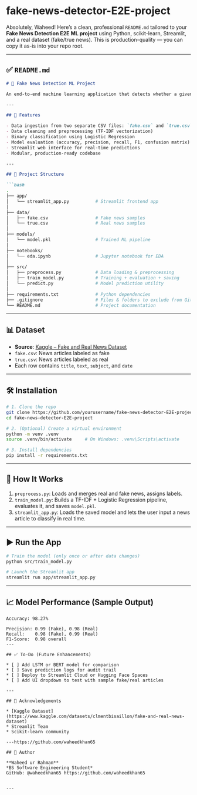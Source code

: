 # fake-news-detector-E2E-project
Absolutely, Waheed! Here’s a clean, professional `README.md` tailored to your **Fake News Detection E2E ML project** using Python, scikit-learn, Streamlit, and a real dataset (fake/true news). This is production-quality — you can copy it as-is into your repo root.

---

## ✅ `README.md`

````markdown
# 📰 Fake News Detection ML Project

An end-to-end machine learning application that detects whether a given news article is **FAKE** or **REAL** using Natural Language Processing (NLP) and a Logistic Regression model. Built with Python, scikit-learn, and deployed with Streamlit for interactive use.

---

## 🚀 Features

- Data ingestion from two separate CSV files: `fake.csv` and `true.csv`
- Data cleaning and preprocessing (TF-IDF vectorization)
- Binary classification using Logistic Regression
- Model evaluation (accuracy, precision, recall, F1, confusion matrix)
- Streamlit web interface for real-time predictions
- Modular, production-ready codebase

---

## 📁 Project Structure

```bash
.
├── app/
│   └── streamlit_app.py          # Streamlit frontend app
│
├── data/
│   ├── fake.csv                  # Fake news samples
│   └── true.csv                  # Real news samples
│
├── models/
│   └── model.pkl                 # Trained ML pipeline
│
├── notebooks/
│   └── eda.ipynb                 # Jupyter notebook for EDA
│
├── src/
│   ├── preprocess.py             # Data loading & preprocessing
│   ├── train_model.py            # Training + evaluation + saving
│   └── predict.py                # Model prediction utility
│
├── requirements.txt              # Python dependencies
├── .gitignore                    # Files & folders to exclude from Git
└── README.md                     # Project documentation
````

---

## 📊 Dataset

* **Source**: [Kaggle – Fake and Real News Dataset](https://www.kaggle.com/datasets/clmentbisaillon/fake-and-real-news-dataset)
* `fake.csv`: News articles labeled as fake
* `true.csv`: News articles labeled as real
* Each row contains `title`, `text`, `subject`, and `date`

---

## 🛠️ Installation

```bash
# 1. Clone the repo
git clone https://github.com/yourusername/fake-news-detector-E2E-project.git
cd fake-news-detector-E2E-project

# 2. (Optional) Create a virtual environment
python -m venv .venv
source .venv/bin/activate     # On Windows: .venv\Scripts\activate

# 3. Install dependencies
pip install -r requirements.txt
```

---

## 🧠 How It Works

1. `preprocess.py`: Loads and merges real and fake news, assigns labels.
2. `train_model.py`: Builds a TF-IDF + Logistic Regression pipeline, evaluates it, and saves `model.pkl`.
3. `streamlit_app.py`: Loads the saved model and lets the user input a news article to classify in real time.

---

## ▶️ Run the App

```bash
# Train the model (only once or after data changes)
python src/train_model.py

# Launch the Streamlit app
streamlit run app/streamlit_app.py
```

---

## 📈 Model Performance (Sample Output)

```
Accuracy: 98.27%

Precision: 0.99 (Fake), 0.98 (Real)
Recall:    0.98 (Fake), 0.99 (Real)
F1-Score:  0.98 overall
---

## ✅ To-Do (Future Enhancements)

* [ ] Add LSTM or BERT model for comparison
* [ ] Save prediction logs for audit trail
* [ ] Deploy to Streamlit Cloud or Hugging Face Spaces
* [ ] Add UI dropdown to test with sample fake/real articles

---

## 🤝 Acknowledgements

* [Kaggle Dataset](https://www.kaggle.com/datasets/clmentbisaillon/fake-and-real-news-dataset)
* Streamlit Team
* Scikit-learn community

---https://github.com/waheedkhan65

## 🙌 Author

**Waheed ur Rahman**
*BS Software Engineering Student*
GitHub: @waheedkhan65 https://github.com/waheedkhan65


---

